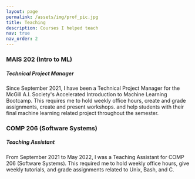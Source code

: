 ```yaml
---
layout: page
permalink: /assets/img/prof_pic.jpg
title: Teaching
description: Courses I helped teach
nav: true
nav_order: 2
---
```


### MAIS 202 (Intro to ML)
##### Technical Project Manager

Since September 2021, I have been a Technical Project Manager for the McGill A.I. Society's Accelerated Introduction to Machine Learning Bootcamp. This requires me to hold weekly office hours, create and grade assignments, create and present workshops. and help students with their final machine learning related project throughout the semester.

### COMP 206 (Software Systems)
##### Teaching Assistant

From September 2021 to May 2022, I was a Teaching Assistant for COMP 206 (Software Systems). This required me to hold weekly office hours, give weekly tutorials, and grade assignments related to Unix, Bash, and C.


